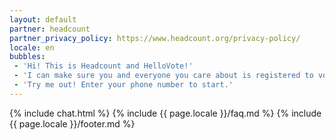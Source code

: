 ```yaml
---
layout: default
partner: headcount
partner_privacy_policy: https://www.headcount.org/privacy-policy/
locale: en
bubbles:
 - 'Hi! This is Headcount and HelloVote!'
 - 'I can make sure you and everyone you care about is registered to vote.'
 - 'Try me out! Enter your phone number to start.'
---
```

{% include chat.html %}
{% include {{ page.locale }}/faq.md %}
{% include {{ page.locale }}/footer.md %}



